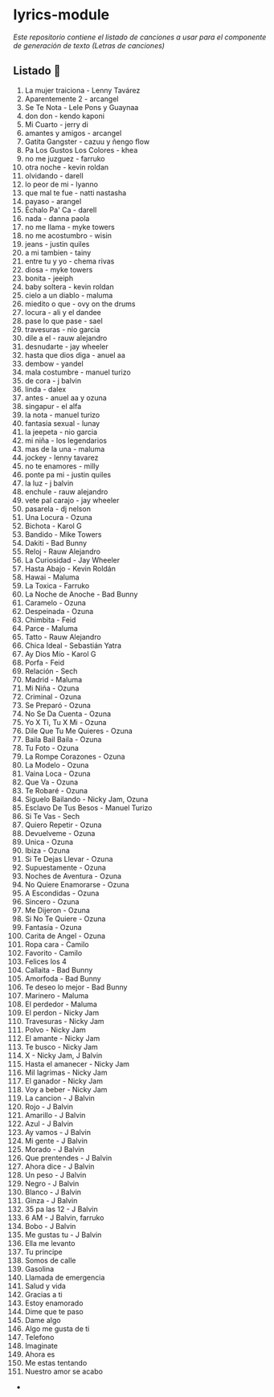 # lyrics-module

_Este repositorio contiene el listado de canciones a usar para el componente de generación de texto (Letras de canciones)_

## Listado 🚀

1. La mujer traiciona - Lenny Tavárez
2. Aparentemente 2 - arcangel
3. Se Te Nota  - Lele Pons y Guaynaa
4. don don - kendo kaponi
5. Mi Cuarto - jerry di 
6. amantes y amigos - arcangel
7. Gatita Gangster - cazuu y ñengo flow
8. Pa Los Gustos Los Colores  - khea
9. no me juzguez - farruko
10. otra noche - kevin roldan 
11. olvidando - darell 
12. lo peor de mi - lyanno
13. que mal te fue - natti nastasha
14. payaso - arangel
15. Échalo Pa' Ca - darell
16. nada - danna paola
17. no me llama - myke towers
18. no me acostumbro - wisin
19. jeans - justin quiles
20.  a mi tambien - tainy
21. entre tu y yo - chema rivas 
22. diosa - myke towers
23. bonita - jeeiph
24. baby soltera - kevin roldan
25. cielo a un diablo - maluma
26. miedito o que - ovy on the drums 
27. locura - ali y el dandee
28. pase lo que pase - sael
29. travesuras - nio garcia
30. dile a el - rauw alejandro 
31. desnudarte - jay wheeler
32. hasta que dios diga - anuel aa
33. dembow - yandel 
34. mala costumbre - manuel turizo
35. de cora - j balvin 
36. linda - dalex
37. antes - anuel aa y ozuna 
38. singapur - el alfa
39. la nota - manuel turizo
40. fantasia sexual - lunay 
41. la jeepeta - nio garcia
42. mi niña - los legendarios
43. mas de la una - maluma 
44. jockey - lenny tavarez
45. no te enamores - milly
46. ponte pa mi - justin quiles
47. la luz - j balvin 
48. enchule - rauw alejandro 
49. vete pal carajo - jay wheeler
50. pasarela - dj nelson
51. Una Locura - Ozuna
52. Bichota - Karol G
53. Bandido - Mike Towers
54. Dakiti - Bad Bunny
55. Reloj - Rauw Alejandro
56. La Curiosidad - Jay Wheeler
57. Hasta Abajo - Kevin Roldán
58. Hawai - Maluma
59. La Toxica - Farruko
60. La Noche de Anoche - Bad Bunny
61. Caramelo - Ozuna
62. Despeinada - Ozuna
63. Chimbita - Feid
64. Parce - Maluma
65. Tatto - Rauw Alejandro
66. Chica Ideal - Sebastián Yatra
67. Ay Dios Mío - Karol G
68. Porfa - Feid
69. Relación - Sech
70. Madrid - Maluma
71. Mi Niña - Ozuna
72. Criminal - Ozuna
73. Se Preparó - Ozuna
74. No Se Da Cuenta - Ozuna
75. Yo X Ti, Tu X Mi - Ozuna
76. Dile Que Tu Me Quieres - Ozuna
77. Baila Bail Baila - Ozuna
78. Tu Foto - Ozuna
79. La Rompe Corazones - Ozuna
80. La Modelo - Ozuna
81. Vaina Loca - Ozuna
82. Que Va - Ozuna
83. Te Robaré - Ozuna
84. Siguelo Bailando - Nicky Jam, Ozuna
85. Esclavo De Tus Besos - Manuel Turizo
86. Si Te Vas - Sech
87. Quiero Repetir - Ozuna
88. Devuelveme - Ozuna
89. Unica - Ozuna
90. Ibiza - Ozuna
91. Si Te Dejas Llevar - Ozuna
92. Supuestamente - Ozuna
93. Noches de Aventura - Ozuna
94. No Quiere Enamorarse - Ozuna
95. A Escondidas - Ozuna
96. Sincero - Ozuna
97. Me Dijeron - Ozuna
98. Si No Te Quiere - Ozuna
99. Fantasía - Ozuna
100. Carita de Angel - Ozuna
101. Ropa cara - Camilo
102. Favorito - Camilo
103. Felices los 4
104. Callaita - Bad Bunny
105. Amorfoda - Bad Bunny
105. Te deseo lo mejor - Bad Bunny
107. Marinero - Maluma
108. El perdedor - Maluma
109. El perdon - Nicky Jam
110. Travesuras - Nicky Jam
111. Polvo - Nicky Jam
112. El amante - Nicky Jam
113. Te busco - Nicky Jam
114. X - Nicky Jam, J Balvin
115. Hasta el amanecer - Nicky Jam
116. Mil lagrimas - Nicky Jam
117. El ganador - Nicky Jam
118. Voy a beber - Nicky Jam
119. La cancion - J Balvin
120. Rojo - J Balvin
121. Amarillo - J Balvin
122. Azul - J Balvin
123. Ay vamos - J Balvin
124. Mi gente - J Balvin
125. Morado - J Balvin
126. Que prentendes - J Balvin
127. Ahora dice - J Balvin
128. Un peso - J Balvin
129. Negro - J Balvin
120. Blanco - J Balvin
131. Ginza - J Balvin
132. 35 pa las 12 - J Balvin
133. 6 AM - J Balvin, farruko
134. Bobo - J Balvin
135. Me gustas tu - J Balvin
136. Ella me levanto
137. Tu principe
138. Somos de calle
139. Gasolina
130. Llamada de emergencia
140. Salud y vida
141. Gracias a ti
142. Estoy enamorado
143. Dime que te paso
144. Dame algo
145. Algo me gusta de ti
146. Telefono
147. Imaginate
148. Ahora es
149. Me estas tentando
150. Nuestro amor se acabo
-
